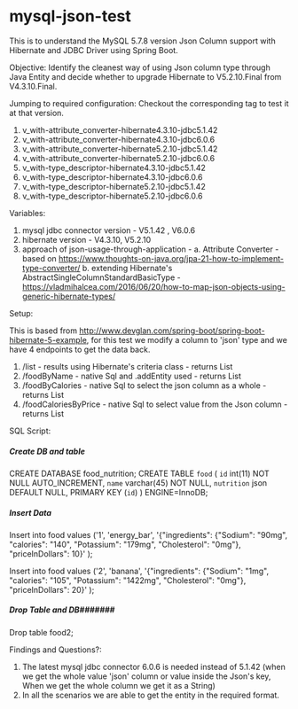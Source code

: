 # mysql-json-test

This is to understand the MySQL 5.7.8 version Json Column support with Hibernate and JDBC Driver using Spring Boot.

Objective: Identify the cleanest way of using Json column type through Java Entity and decide whether to 
upgrade Hibernate to V5.2.10.Final from V4.3.10.Final.


Jumping to required configuration:
Checkout the corresponding tag to test it at that version.
1. v_with-attribute_converter-hibernate4.3.10-jdbc5.1.42
2. v_with-attribute_converter-hibernate4.3.10-jdbc6.0.6
3. v_with-attribute_converter-hibernate5.2.10-jdbc5.1.42
4. v_with-attribute_converter-hibernate5.2.10-jdbc6.0.6
5. v_with-type_descriptor-hibernate4.3.10-jdbc5.1.42
6. v_with-type_descriptor-hibernate4.3.10-jdbc6.0.6
7. v_with-type_descriptor-hibernate5.2.10-jdbc5.1.42
8. v_with-type_descriptor-hibernate5.2.10-jdbc6.0.6

Variables: 
1. mysql jdbc connector version - V5.1.42 , V6.0.6
2. hibernate version - V4.3.10, V5.2.10
3. approach of json-usage-through-application -
  a. Attribute Converter - based on https://www.thoughts-on-java.org/jpa-21-how-to-implement-type-converter/
  b. extending Hibernate's AbstractSingleColumnStandardBasicType - https://vladmihalcea.com/2016/06/20/how-to-map-json-objects-using-generic-hibernate-types/
  
  
Setup:

This is based from http://www.devglan.com/spring-boot/spring-boot-hibernate-5-example, for this test we modify a column 
to 'json' type and we have 4 endpoints to get the data back.
1. /list - results using Hibernate's criteria class - returns List<Food>
2. /foodByName - native Sql and .addEntity used - returns List<Food>
3. /foodByCalories - native Sql to select the json column as a whole - returns List<HashMap>
4. /foodCaloriesByPrice - native Sql to select value from the Json column - returns List<Integer>


SQL Script:

##### Create DB and table ######
CREATE DATABASE food_nutrition;
CREATE TABLE `food` (
  `id` int(11) NOT NULL AUTO_INCREMENT,
  `name` varchar(45) NOT NULL,
  `nutrition` json DEFAULT NULL,
  PRIMARY KEY (`id`)
) ENGINE=InnoDB;

##### Insert Data ######
Insert into food values
('1', 'energy_bar', '{\"ingredients\": {\"Sodium\": \"90mg\", \"calories\": \"140\", \"Potassium\": \"179mg\", \"Cholesterol\": \"0mg\"}, \"priceInDollars\": 10}'
);

Insert into food values
('2', 'banana', '{\"ingredients\": {\"Sodium\": \"1mg\", \"calories\": \"105\", \"Potassium\": \"1422mg\", \"Cholesterol\": \"0mg\"}, \"priceInDollars\": 20}'
);

##### Drop Table and DB#######
Drop table food2;



Findings and Questions?:
1. The latest mysql jdbc connector 6.0.6 is needed instead of 5.1.42 (when we get the whole value 'json' column or 
value inside the Json's key, When we get the whole column we get it as a String)
2. In all the scenarios we are able to get the entity in the required format.



